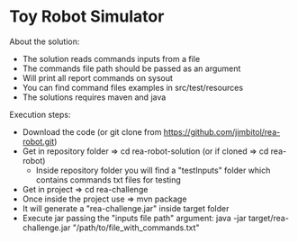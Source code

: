 Toy Robot Simulator
===================

About the solution:

- The solution reads commands inputs from a file
- The commands file path should be passed as an argument
- Will print all report commands on sysout
- You can find command files examples in src/test/resources
- The solutions requires maven and java

Execution steps:

- Download the code (or git clone from https://github.com/jimbitol/rea-robot.git)
- Get in repository folder => cd rea-robot-solution (or if cloned => cd rea-robot)
   - Inside repository folder you will find a "testInputs" folder which contains commands txt files for testing
- Get in project => cd rea-challenge
- Once inside the project use  => mvn package
- It will generate a "rea-challenge.jar" inside target folder
- Execute jar passing the "inputs file path" argument:
    java -jar target/rea-challenge.jar "/path/to/file_with_commands.txt"

